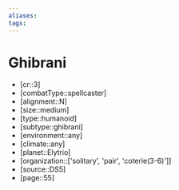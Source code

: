 ```yaml
---
aliases: 
tags: 
---
```


# Ghibrani

- [cr::3]
- [combatType::spellcaster]
- [alignment::N]
- [size::medium]
- [type::humanoid]
- [subtype::ghibrani]
- [environment::any]
- [climate::any]
- [planet::Elytrio]
- [organization::['solitary', 'pair', 'coterie(3-6)']]
- [source::DS5]
- [page::55]
